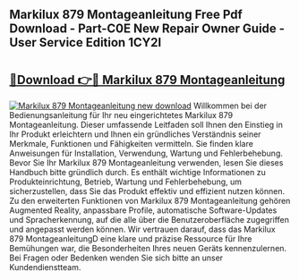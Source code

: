 ## Markilux 879 Montageanleitung Free Pdf Download - Part-C0E New Repair Owner Guide - User Service Edition 1CY2I

# <h2><a href="http://df7pr1.blite.top/?on=Markilux+879+Montageanleitung">🔗Download 👉🔴 Markilux 879 Montageanleitung</a></h2>

[![Markilux 879 Montageanleitung new download](https://i.imgur.com/lujVjoI.png)](http://df7pr1.blite.top/?on=Markilux+879+Montageanleitung)
Willkommen bei der Bedienungsanleitung für Ihr neu eingerichtetes Markilux 879 Montageanleitung. Dieser umfassende Leitfaden soll Ihnen den Einstieg in Ihr Produkt erleichtern und Ihnen ein gründliches Verständnis seiner Merkmale, Funktionen und Fähigkeiten vermitteln. Sie finden klare Anweisungen für Installation, Verwendung, Wartung und Fehlerbehebung. Bevor Sie Ihr Markilux 879 Montageanleitung verwenden, lesen Sie dieses Handbuch bitte gründlich durch. Es enthält wichtige Informationen zu Produkteinrichtung, Betrieb, Wartung und Fehlerbehebung, um sicherzustellen, dass Sie das Produkt effektiv und effizient nutzen können. Zu den erweiterten Funktionen von Markilux 879 Montageanleitung gehören Augmented Reality, anpassbare Profile, automatische Software-Updates und Spracherkennung, auf die alle über die Benutzeroberfläche zugegriffen und angepasst werden können. Wir vertrauen darauf, dass das Markilux 879 MontageanleitungD eine klare und präzise Ressource für Ihre Bemühungen war, die Besonderheiten Ihres neuen Geräts kennenzulernen. Bei Fragen oder Bedenken wenden Sie sich bitte an unser Kundendienstteam.
